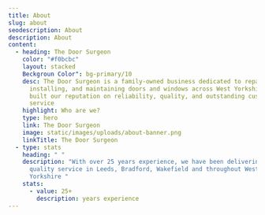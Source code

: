 ```yaml
---
title: About
slug: about
seodescription: About
description: About
content:
  - heading: The Door Surgeon
    color: "#f0bcbc"
    layout: stacked
    Beckgroun Color": bg-primary/10
    desc: The Door Surgeon is a family-owned business dedicated to repairing,
      installing, and maintaining doors and windows across West Yorkshire We’ve
      built our reputation on reliability, quality, and outstanding customer
      service
    highlight: Who are we?
    type: hero
    link: The Door Surgeon
    image: static/images/uploads/about-banner.png
    linkTitle: The Door Surgeon
  - type: stats
    heading: " "
    description: "With over 25 years experience, we have been delivering high
      quality service in Leeds, Bradford, Wakefield and throughout West
      Yorkshire "
    stats:
      - value: 25+
        description: years experience
---
```

